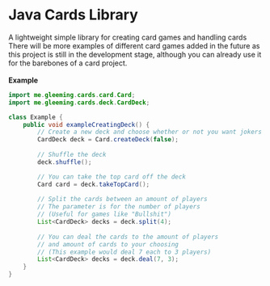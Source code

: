 # Java Cards Library
A lightweight simple library for creating card games and handling cards\
There will be more examples of different card games added in the future as this project is still in the development stage, although you can already use it for the barebones of a card project.\
\
**Example**

```java
import me.gleeming.cards.card.Card;
import me.gleeming.cards.deck.CardDeck;

class Example {
    public void exampleCreatingDeck() {
        // Create a new deck and choose whether or not you want jokers
        CardDeck deck = Card.createDeck(false);
        
        // Shuffle the deck
        deck.shuffle();

        // You can take the top card off the deck
        Card card = deck.takeTopCard();
        
        // Split the cards between an amount of players
        // The parameter is for the number of players
        // (Useful for games like "Bullshit")
        List<CardDeck> decks = deck.split(4);
        
        // You can deal the cards to the amount of players
        // and amount of cards to your choosing
        // (This example would deal 7 each to 3 players)
        List<CardDeck> decks = deck.deal(7, 3);
    }
}
```
